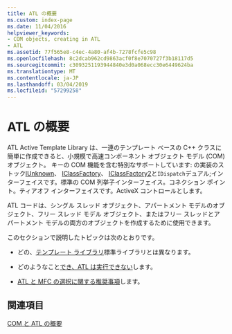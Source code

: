 ```yaml
---
title: ATL の概要
ms.custom: index-page
ms.date: 11/04/2016
helpviewer_keywords:
- COM objects, creating in ATL
- ATL
ms.assetid: 77f565e8-c4ec-4a80-af4b-7278fcfe5c98
ms.openlocfilehash: 8c2dcab962cd9863acf0f8e7070727f3b18117d5
ms.sourcegitcommit: c3093251193944840e3d0a068ecc30e6449624ba
ms.translationtype: MT
ms.contentlocale: ja-JP
ms.lasthandoff: 03/04/2019
ms.locfileid: "57299258"
---
```

# <a name="introduction-to-atl"></a>ATL の概要

ATL Active Template Library は、一連のテンプレート ベースの C++ クラスに簡単に作成できると、小規模で高速コンポーネント オブジェクト モデル (COM) オブジェクト。 キーの COM 機能を含む特別なサポートしています: の実装のストック[IUnknown](/windows/desktop/api/unknwn/nn-unknwn-iunknown)、 [IClassFactory](/windows/desktop/api/unknwnbase/nn-unknwnbase-iclassfactory)、 [IClassFactory2](/windows/desktop/api/ocidl/nn-ocidl-iclassfactory2)と`IDispatch`デュアル;インターフェイスです。標準の COM 列挙子インターフェイス。コネクション ポイント。ティアオフ インターフェイスです。ActiveX コントロールとします。

ATL コードは、シングル スレッド オブジェクト、アパートメント モデルのオブジェクト、フリー スレッド モデル オブジェクト、またはフリー スレッドとアパートメント モデルの両方のオブジェクトを作成するために使用できます。

このセクションで説明したトピックは次のとおりです。

- どの、[テンプレート ライブラリ](../atl/using-a-template-library.md)標準ライブラリとは異なります。

- どのようなこと[でき、ATL は実行できない](../atl/scope-of-atl.md)します。

- [ATL と MFC の選択に関する推奨事項](../atl/recommendations-for-choosing-between-atl-and-mfc.md)します。

## <a name="see-also"></a>関連項目

[COM と ATL の概要](../atl/introduction-to-com-and-atl.md)
